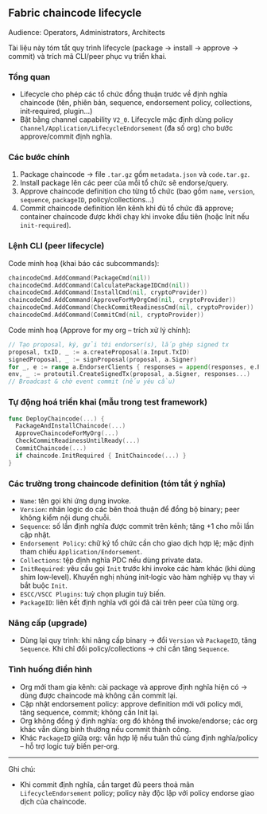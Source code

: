 ## Fabric chaincode lifecycle

Audience: Operators, Administrators, Architects

Tài liệu này tóm tắt quy trình lifecycle (package → install → approve → commit) và trích mã CLI/peer phục vụ triển khai.

### Tổng quan

- Lifecycle cho phép các tổ chức đồng thuận trước về định nghĩa chaincode (tên, phiên bản, sequence, endorsement policy, collections, init‑required, plugin…)
- Bật bằng channel capability `V2_0`. Lifecycle mặc định dùng policy `Channel/Application/LifecycleEndorsement` (đa số org) cho bước approve/commit định nghĩa.

### Các bước chính

1) Package chaincode → file `.tar.gz` gồm `metadata.json` và `code.tar.gz`.
2) Install package lên các peer của mỗi tổ chức sẽ endorse/query.
3) Approve chaincode definition cho từng tổ chức (bao gồm `name`, `version`, `sequence`, `packageID`, policy/collections…)
4) Commit chaincode definition lên kênh khi đủ tổ chức đã approve; container chaincode được khởi chạy khi invoke đầu tiên (hoặc Init nếu `init-required`).

### Lệnh CLI (peer lifecycle)

Code minh hoạ (khai báo các subcommands):

```32:46:internal/peer/lifecycle/chaincode/chaincode.go
chaincodeCmd.AddCommand(PackageCmd(nil))
chaincodeCmd.AddCommand(CalculatePackageIDCmd(nil))
chaincodeCmd.AddCommand(InstallCmd(nil, cryptoProvider))
chaincodeCmd.AddCommand(ApproveForMyOrgCmd(nil, cryptoProvider))
chaincodeCmd.AddCommand(CheckCommitReadinessCmd(nil, cryptoProvider))
chaincodeCmd.AddCommand(CommitCmd(nil, cryptoProvider))
```

Code minh hoạ (Approve for my org – trích xử lý chính):

```126:208:internal/peer/lifecycle/chaincode/approveformyorg.go
// Tạo proposal, ký, gửi tới endorser(s), lắp ghép signed tx
proposal, txID, _ := a.createProposal(a.Input.TxID)
signedProposal, _ := signProposal(proposal, a.Signer)
for _, e := range a.EndorserClients { responses = append(responses, e.ProcessProposal(ctx, signedProposal)) }
env, _ := protoutil.CreateSignedTx(proposal, a.Signer, responses...)
// Broadcast & chờ event commit (nếu yêu cầu)
```

### Tự động hoá triển khai (mẫu trong test framework)

```63:92:integration/nwo/deploy.go
func DeployChaincode(...) {
  PackageAndInstallChaincode(...)
  ApproveChaincodeForMyOrg(...)
  CheckCommitReadinessUntilReady(...)
  CommitChaincode(...)
  if chaincode.InitRequired { InitChaincode(...) }
}
```

### Các trường trong chaincode definition (tóm tắt ý nghĩa)

- `Name`: tên gọi khi ứng dụng invoke.
- `Version`: nhãn logic do các bên thoả thuận để đồng bộ binary; peer không kiểm nội dung chuỗi.
- `Sequence`: số lần định nghĩa được commit trên kênh; tăng +1 cho mỗi lần cập nhật.
- `Endorsement Policy`: chữ ký tổ chức cần cho giao dịch hợp lệ; mặc định tham chiếu `Application/Endorsement`.
- `Collections`: tệp định nghĩa PDC nếu dùng private data.
- `InitRequired`: yêu cầu gọi `Init` trước khi invoke các hàm khác (khi dùng shim low‑level). Khuyến nghị nhúng init‑logic vào hàm nghiệp vụ thay vì bắt buộc `Init`.
- `ESCC/VSCC Plugins`: tuỳ chọn plugin tuỳ biến.
- `PackageID`: liên kết định nghĩa với gói đã cài trên peer của từng org.

### Nâng cấp (upgrade)

- Dùng lại quy trình: khi nâng cấp binary → đổi `Version` và `PackageID`, tăng `Sequence`. Khi chỉ đổi policy/collections → chỉ cần tăng `Sequence`.

### Tình huống điển hình

- Org mới tham gia kênh: cài package và approve định nghĩa hiện có → dùng được chaincode mà không cần commit lại.
- Cập nhật endorsement policy: approve definition mới với policy mới, tăng sequence, commit; không cần Init lại.
- Org không đồng ý định nghĩa: org đó không thể invoke/endorse; các org khác vẫn dùng bình thường nếu commit thành công.
- Khác `PackageID` giữa org: vẫn hợp lệ nếu tuân thủ cùng định nghĩa/policy – hỗ trợ logic tuỳ biến per‑org.

---

Ghi chú:
- Khi commit định nghĩa, cần target đủ peers thoả mãn `LifecycleEndorsement` policy; policy này độc lập với policy endorse giao dịch của chaincode.


